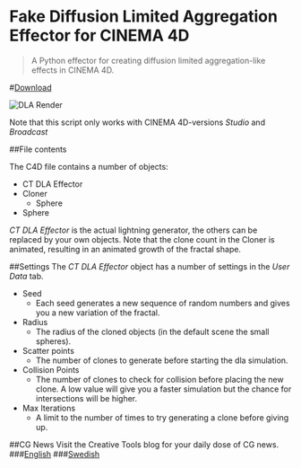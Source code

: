 Fake Diffusion Limited Aggregation Effector for CINEMA 4D
======================

>A Python effector for creating diffusion limited aggregation-like effects in CINEMA 4D.

#[Download](http://bit.ly/132qL8R)

![DLA Render](http://www.creativetools.se/blog_static/media/7386_veckans-ct-freebie:-dla-i-cinema-4d.jpg)

Note that this script only works with CINEMA 4D-versions _Studio_ and _Broadcast_

##File contents

The C4D file contains a number of objects:
* CT DLA Effector
* Cloner
  * Sphere
* Sphere

_CT DLA Effector_ is the actual lightning generator, the others can be replaced by your own objects. Note that the
clone count in the Cloner is animated, resulting in an animated growth of the fractal shape.

##Settings
The _CT DLA Effector_ object has a number of settings in the _User Data_ tab.

* Seed
    * Each seed generates a new sequence of random numbers and gives you a new variation of the fractal.
* Radius
    * The radius of the cloned objects (in the default scene the small spheres).
* Scatter points
    * The number of clones to generate before starting the dla simulation.
* Collision Points
    * The number of clones to check for collision before placing the new clone. A low value will give you a faster simulation but the chance for intersections will be higher.
* Max Iterations
    * A limit to the number of times to try generating a clone before giving up.

##CG News
Visit the Creative Tools blog for your daily dose of CG news.
###[English](http://translate.google.com/translate?js=n&sl=auto&tl=en&u=http://www.creativetools.se/blog/)
###[Swedish](http://www.creativetools.se/blog/)
